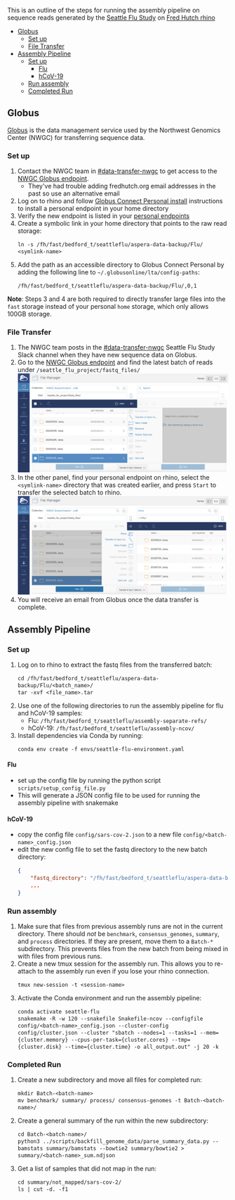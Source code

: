 This is an outline of the steps for running the assembly pipeline on sequence reads generated by the [Seattle Flu Study] on [Fred Hutch rhino]

- [Globus](#globus)
  - [Set up](#set-up)
  - [File Transfer](#file-transfer)
- [Assembly Pipeline](#assembly-pipeline)
  - [Set up](#set-up-1)
    - [Flu](#flu)
    - [hCoV-19](#hcov-19)
  - [Run assembly](#run-assembly)
  - [Completed Run](#completed-run)

## Globus
[Globus] is the data management service used by the Northwest Genomics Center (NWGC) for transferring sequence data.

### Set up
1. Contact the NWGC team in [#data-transfer-nwgc] to get access to the [NWGC Globus endpoint].
   - They've had trouble adding fredhutch.org email addresses in the past so use an alternative email
2. Log on to rhino and follow [Globus Connect Personal install] instructions to install a personal endpoint in your home directory
3. Verify the new endpoint is listed in your [personal endpoints](https://app.globus.org/endpoints?scope=administered-by-me)
4. Create a symbolic link in your home directory that points to the raw read storage:
   ```
   ln -s /fh/fast/bedford_t/seattleflu/aspera-data-backup/Flu/ <symlink-name>
   ```
5. Add the path as an accessible directory to Globus Connect Personal by adding the following line to `~/.globusonline/lta/config-paths`:
    ```
    /fh/fast/bedford_t/seattleflu/aspera-data-backup/Flu/,0,1
    ```

__Note__: Steps 3 and 4 are both required to directly transfer large files into the `fast` storage instead of your personal `home` storage, which only allows 100GB storage.

### File Transfer
1. The NWGC team posts in the [#data-transfer-nwgc] Seattle Flu Study Slack channel when they have new sequence data on Globus.
2. Go to the [NWGC Globus endpoint] and find the latest batch of reads under `/seattle_flu_project/fastq_files/`
    ![Screen shot of NWGC Globus endpoint](/docs/images/select-new-batch.png)
3. In the other panel, find your personal endpoint on rhino, select the `<symlink-name>` directory that was created earlier, and press `Start` to transfer the selected batch to rhino.
    ![Screen shot of FH rhino Globus endpoint](/docs/images/select-rhino-symlink.png/)
4. You will receive an email from Globus once the data transfer is complete.

## Assembly Pipeline

### Set up
1. Log on to rhino to extract the fastq files from the transferred batch:
    ```
    cd /fh/fast/bedford_t/seattleflu/aspera-data-backup/Flu/<batch_name>/
    tar -xvf <file_name>.tar
    ```
2. Use one of the following directories to run the assembly pipeline for flu and hCoV-19 samples:
   - Flu: `/fh/fast/bedford_t/seattleflu/assembly-separate-refs/`
   - hCoV-19: `/fh/fast/bedford_t/seattleflu/assembly-ncov/`
3. Install dependencies via Conda by running:
    ```
    conda env create -f envs/seattle-flu-environment.yaml
    ```

#### Flu
- set up the config file by running the python script `scripts/setup_config_file.py`
- This will generate a JSON config file to be used for running the assembly pipeline with snakemake

#### hCoV-19
- copy the config file `config/sars-cov-2.json` to a new file `config/<batch-name>_config.json`
- edit the new config file to set the fastq directory to the new batch directory:
    ```json
    {
        "fastq_directory": "/fh/fast/bedford_t/seattleflu/aspera-data-backup/Flu/<batch_name>/*_done/",
        ...
    }
    ```

### Run assembly
1. Make sure that files from previous assembly runs are not in the current directory.
   There should _not_ be `benchmark`, `consensus_genomes`, `summary`, and `process` directories.
   If they are present, move them to a `Batch-*` subdirectory.
   This prevents files from the new batch from being mixed in with files from previous runs.
2. Create a new tmux session for the assembly run.
   This allows you to re-attach to the assembly run even if you lose your rhino connection.
    ```
    tmux new-session -t <session-name>
    ```
3. Activate the Conda environment and run the assembly pipeline:
   ```
   conda activate seattle-flu
   snakemake -R -w 120 --snakefile Snakefile-ncov --configfile config/<batch-name>_config.json --cluster-config config/cluster.json --cluster "sbatch --nodes=1 --tasks=1 --mem={cluster.memory} --cpus-per-task={cluster.cores} --tmp={cluster.disk} --time={cluster.time} -o all_output.out" -j 20 -k
   ```

### Completed Run
1. Create a new subdirectory and move all files for completed run:
   ```
   mkdir Batch-<batch-name>
   mv benchmark/ summary/ process/ consensus-genomes -t Batch-<batch-name>/
   ```
2. Create a general summary of the run within the new subdirectory:
   ```
   cd Batch-<batch-name>/
   python3 ../scripts/backfill_genome_data/parse_summary_data.py --bamstats summary/bamstats --bowtie2 summary/bowtie2 > summary/<batch-name>_sum.ndjson
   ```
3. Get a list of samples that did not map in the run:
   ```
   cd summary/not_mapped/sars-cov-2/
   ls | cut -d. -f1
   ```


[#data-transfer-nwgc]: https://seattle-flu-study.slack.com/archives/CJU8RN2Q6
[Fred Hutch rhino]: https://sciwiki.fredhutch.org/scicomputing/compute_platforms/#rhino
[Globus]: https://www.globus.org/
[Globus Connect Personal install]: https://docs.globus.org/how-to/globus-connect-personal-linux/
[NWGC Globus endpoint]: https://app.globus.org/file-manager?origin_id=178d2980-769b-11e9-8e59-029d279f7e24&origin_path=%2Fseattle_flu_project%2F
[Seattle Flu Study]: https://seattleflu.org/

